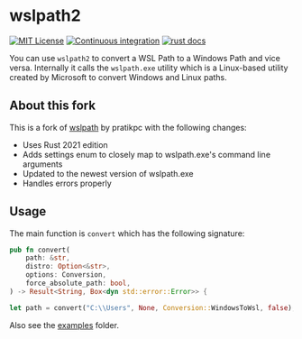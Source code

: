 # wslpath2
[![MIT License](https://img.shields.io/crates/l/wslpath2)](https://choosealicense.com/licenses/mit/) [![Continuous integration](https://github.com/michidk/wslpath2/workflows/Continuous%20Integration/badge.svg)](https://github.com/michidk/wslpath2/actions) [![rust docs](https://docs.rs/wslpath2/badge.svg)](https://docs.rs/wslpath2/latest/wslpath2/)  

You can use `wslpath2` to convert a WSL Path to a Windows Path and vice versa.
Internally it calls the `wslpath.exe` utility which is a Linux-based utility created by Microsoft to convert Windows and Linux paths.

## About this fork

This is a fork of [wslpath](https://github.com/pratikpc/wsl-path-rust) by pratikpc with the following changes:

- Uses Rust 2021 edition
- Adds settings enum to closely map to wslpath.exe's command line arguments
- Updated to the newest version of wslpath.exe
- Handles errors properly

## Usage

The main function is `convert` which has the following signature:

```rust
pub fn convert(
    path: &str,
    distro: Option<&str>,
    options: Conversion,
    force_absolute_path: bool,
) -> Result<String, Box<dyn std::error::Error>> {
```


```rust
let path = convert("C:\\Users", None, Conversion::WindowsToWsl, false);
```

Also see the [examples](examples) folder.
